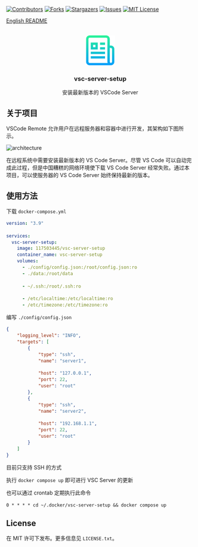 <a name="readme-top"></a>

[![Contributors][contributors-shield]][contributors-url]
[![Forks][forks-shield]][forks-url]
[![Stargazers][stars-shield]][stars-url]
[![Issues][issues-shield]][issues-url]
[![MIT License][license-shield]][license-url]

[English README](https://github.com/117503445/vsc-server-setup)

<!-- PROJECT LOGO -->
<br />
<div align="center">
  <a href="https://github.com/117503445/vsc-server-setup">
    <img src="images/logo.png" alt="Logo" width="80" height="80">
  </a>

<h3 align="center">vsc-server-setup</h3>
  <p align="center">安装最新版本的 VSCode Server
</div>

<!-- ABOUT THE PROJECT -->
## 关于项目

VSCode Remote 允许用户在远程服务器和容器中进行开发，其架构如下图所示。

![architecture](https://code.visualstudio.com/assets/docs/remote/remote-overview/architecture.png)

在远程系统中需要安装最新版本的 VS Code Server。尽管 VS Code 可以自动完成此过程，但是中国糟糕的网络环境使下载 VS Code Server 经常失败。通过本项目，可以使服务器的 VS Code Server 始终保持最新的版本。

## 使用方法

下载 `docker-compose.yml`

```yaml
version: "3.9"

services:
  vsc-server-setup:
    image: 117503445/vsc-server-setup
    container_name: vsc-server-setup
    volumes:
      - ./config/config.json:/root/config.json:ro
      - ./data:/root/data

      - ~/.ssh:/root/.ssh:ro
      
      - /etc/localtime:/etc/localtime:ro
      - /etc/timezone:/etc/timezone:ro
```

编写 `./config/config.json`

```json
{
    "logging_level": "INFO",
    "targets": [
        {
            "type": "ssh",
            "name": "server1",

            "host": "127.0.0.1",
            "port": 22,
            "user": "root"
        },
        {
            "type": "ssh",
            "name": "server2",

            "host": "192.168.1.1",
            "port": 22,
            "user": "root"
        }
    ]
}
```

目前只支持 SSH 的方式

执行 `docker compose up` 即可进行 VSC Server 的更新

也可以通过 crontab 定期执行此命令

`0 * * * * cd ~/.docker/vsc-server-setup && docker compose up`

<!-- LICENSE -->
## License

在 MIT 许可下发布。更多信息见 `LICENSE.txt`。

<!-- MARKDOWN LINKS & IMAGES -->
<!-- https://www.markdownguide.org/basic-syntax/#reference-style-links -->

[contributors-shield]: https://img.shields.io/github/contributors/117503445/vsc-server-setup.svg?style=for-the-badge
[contributors-url]: https://github.com/117503445/vsc-server-setup/graphs/contributors
[forks-shield]: https://img.shields.io/github/forks/117503445/vsc-server-setup.svg?style=for-the-badge
[forks-url]: https://github.com/117503445/vsc-server-setup/network/members
[stars-shield]: https://img.shields.io/github/stars/117503445/vsc-server-setup.svg?style=for-the-badge
[stars-url]: https://github.com/117503445/vsc-server-setup/stargazers
[issues-shield]: https://img.shields.io/github/issues/117503445/vsc-server-setup.svg?style=for-the-badge
[issues-url]: https://github.com/117503445/vsc-server-setup/issues
[license-shield]: https://img.shields.io/github/license/117503445/vsc-server-setup.svg?style=for-the-badge
[license-url]: https://github.com/117503445/vsc-server-setup/blob/master/LICENSE.txt
